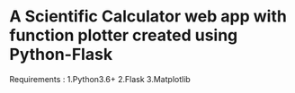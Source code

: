 # A Scientific Calculator web app with function plotter created using Python-Flask

Requirements : 
    1.Python3.6+
    2.Flask
    3.Matplotlib
